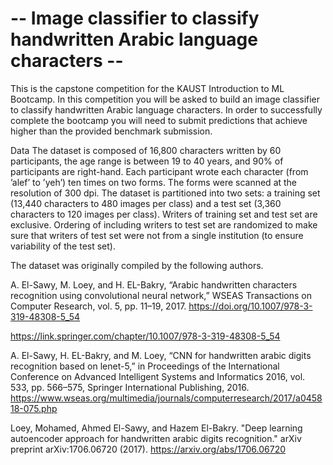 # -- Image classifier to classify handwritten Arabic language characters -- 

This is the capstone competition for the KAUST Introduction to ML Bootcamp. In this competition you will be asked to build an image classifier to classify handwritten Arabic language characters. In order to successfully complete the bootcamp you will need to submit predictions that achieve higher than the provided benchmark submission.

Data
The dataset is composed of 16,800 characters written by 60 participants, the age range is between 19 to 40 years, and 90% of participants are right-hand. Each participant wrote each character (from ’alef’ to ’yeh’) ten times on two forms. The forms were scanned at the resolution of 300 dpi. The dataset is partitioned into two sets: a training set (13,440 characters to 480 images per class) and a test set (3,360 characters to 120 images per class). Writers of training set and test set are exclusive. Ordering of including writers to test set are randomized to make sure that writers of test set were not from a single institution (to ensure variability of the test set).

The dataset was originally compiled by the following authors.

A. El-Sawy, M. Loey, and H. EL-Bakry, “Arabic handwritten characters recognition using convolutional neural network,” WSEAS Transactions on Computer Research, vol. 5, pp. 11–19, 2017.
https://doi.org/10.1007/978-3-319-48308-5_54

https://link.springer.com/chapter/10.1007/978-3-319-48308-5_54

A. El-Sawy, H. EL-Bakry, and M. Loey, “CNN for handwritten arabic digits recognition based on lenet-5,” in Proceedings of the International Conference on Advanced Intelligent Systems and Informatics 2016, vol. 533, pp. 566–575, Springer International Publishing, 2016.
https://www.wseas.org/multimedia/journals/computerresearch/2017/a045818-075.php

Loey, Mohamed, Ahmed El-Sawy, and Hazem El-Bakry. "Deep learning autoencoder approach for handwritten arabic digits recognition." arXiv preprint arXiv:1706.06720 (2017).
https://arxiv.org/abs/1706.06720
